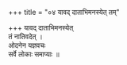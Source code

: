 +++
title = "०४ यावद् दाताभिमनस्येत् तम्"

+++
यावद् दाताभिमनस्येत्  
तं नातिवदेत् ।  
ओदनेन यज्ञवचः  
सर्वे लोकाः समाप्याः ॥